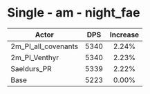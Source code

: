 # Single - am - night_fae
| Actor | DPS | Increase |
|---|:---:|:---:|
|2m_PI_all_covenants|5340|2.24%|
|2m_PI_Venthyr|5340|2.23%|
|Saeldurs_PR|5339|2.22%|
|Base|5223|0.00%|
